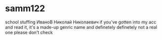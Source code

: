 # samm122
school stuffing
ИваноВ Николай Николаевич
if you've gotten into my acc and read it, it's a made-up genric name and definetely definetely not a real one please don't check
